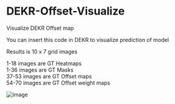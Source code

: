 # DEKR-Offset-Visualize

Visualize DEKR Offset map

You can insert this code in DEKR to visualize prediction of model

Results is 10 x 7 grid images<br />

1-18 images are GT Heatmaps<br />
1-36 images are GT Masks<br />
37-53 images are GT Offset maps<br />
54-70 images are GT Offset weight maps<br />

![image](https://user-images.githubusercontent.com/53816460/122029676-09898600-ce08-11eb-8780-8c0c828cab8f.jpg)

